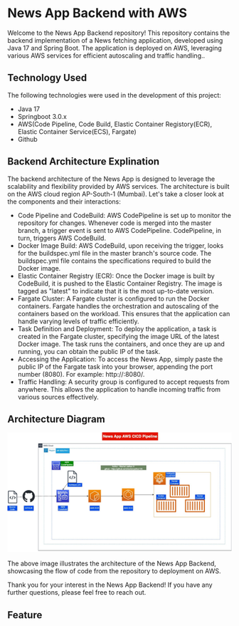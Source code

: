 
# News App Backend with AWS

Welcome to the News App Backend repository! This repository contains the backend implementation of a News fetching application, developed using Java 17 and Spring Boot. The application is deployed on AWS, leveraging various AWS services for efficient autoscaling and traffic handling..




## Technology Used
The following technologies were used in the development of this project:

- Java 17
- Springboot 3.0.x
- AWS(Code Pipeline, Code Build, Elastic Container Registory(ECR), Elastic Container Service(ECS), Fargate)
- Github

## Backend Architecture Explination

The backend architecture of the News App is designed to leverage the scalability and flexibility provided by AWS services. The architecture is built on the AWS cloud region AP-South-1 (Mumbai). Let's take a closer look at the components and their interactions:

- Code Pipeline and CodeBuild: AWS CodePipeline is set up to monitor the repository for changes. Whenever code is merged into the master branch, a trigger event is sent to AWS CodePipeline. CodePipeline, in turn, triggers AWS CodeBuild.
- Docker Image Build: AWS CodeBuild, upon receiving the trigger, looks for the buildspec.yml file in the master branch's source code. The buildspec.yml file contains the specifications required to build the Docker image.
- Elastic Container Registry (ECR): Once the Docker image is built by CodeBuild, it is pushed to the Elastic Container Registry. The image is tagged as "latest" to indicate that it is the most up-to-date version.
- Fargate Cluster: A Fargate cluster is configured to run the Docker containers. Fargate handles the orchestration and autoscaling of the containers based on the workload. This ensures that the application can handle varying levels of traffic efficiently.
- Task Definition and Deployment: To deploy the application, a task is created in the Fargate cluster, specifying the image URL of the latest Docker image. The task runs the containers, and once they are up and running, you can obtain the public IP of the task.
- Accessing the Application: To access the News App, simply paste the public IP of the Fargate task into your browser, appending the port number (8080). For example: http://<publicIP>:8080/.
- Traffic Handling: A security group is configured to accept requests from anywhere. This allows the application to handle incoming traffic from various sources effectively.

## Architecture Diagram
    
![App Screenshot](https://github.com/nischal-jadhav123/readme_screenshots_global/blob/main/news-api-app-architecture.jpg?raw=true)
    
The above image illustrates the architecture of the News App Backend, showcasing the flow of code from the repository to deployment on AWS.

Thank you for your interest in the News App Backend! If you have any further questions, please feel free to reach out.

    


    






## Feature
